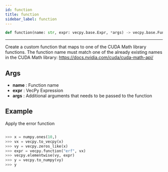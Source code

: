 ```yaml
---
id: function
title: function
sidebar_label: function  
---
```


```python
def function(name: str, expr: vecpy.base.Expr, *args) -> vecpy.base.Function:
```

---


Create a custom function that maps to one of the CUDA Math library functions. 
The function name must match one of the already existing names in the CUDA
Math library: https://docs.nvidia.com/cuda/cuda-math-api/ 

## Args
* **name**  : Function name
* **expr**  : VecPy Expression
* **args**  : Additional arguments that needs to be passed to the function

## Example

Apply the error function       


```python

>>> x = numpy.ones(10,)
>>> vx = vecpy.to_vecpy(x)
>>> vy = vecpy.zeros_like(x)
>>> expr = vecpy.function("erf", vx)
>>> vecpy.elementwise(vy, expr)
>>> y = vecpy.to_numpy(vy)
>>> y

```


